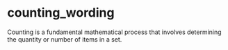 # counting_wording
Counting is a fundamental mathematical process that involves determining the quantity or number of items in a set.
